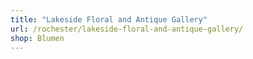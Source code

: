 ```yaml
---
title: "Lakeside Floral and Antique Gallery"
url: /rochester/lakeside-floral-and-antique-gallery/
shop: Blumen
---
```

